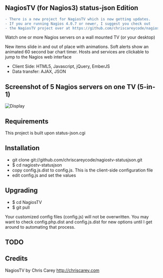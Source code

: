NagiosTV (for Nagios3) status-json Edition
------------

```diff
- There is a new project for NagiosTV which is now getting updates.
- If you are running Nagios 4.0.7 or newer, I suggest you check out
- the NagiosTV project over at https://github.com/chriscareycode/nagiostv-react
```

Watch one or more Nagios servers on a wall mounted TV (or your desktop)

New items slide in and out of place with animations. Soft alerts show an animated 60 second bar chart timer.
Hosts and services are clickable to jump to the Nagios web interface

- Client Side: HTML5, Javascript, jQuery, EmberJS
- Data transfer: AJAX, JSON

Screenshot of 5 Nagios servers on one TV (5-in-1)
------------

![Display](http://chriscarey.com/projects/ajax-monitor-for-nagios/nagios-5-in-1.png)


Requirements
------------

This project is built upon status-json.cgi

Installation
------------

- git clone git://github.com/chriscareycode/nagiostv-statusjson.git
- $ cd nagiostv-statusjson
- copy config.js.dist to config.js. This is the client-side configuration file
- edit config.js and set the values

Upgrading
------------
- $ cd NagiosTV
- $ git pull

Your customized config files (config.js) will not be overwritten.
  You may want to check config.php.dist and config.js.dist for new options
  until I get around to automating that process.
  
TODO
------------


Credits
------------
NagiosTV by Chris Carey
http://chriscarey.com
